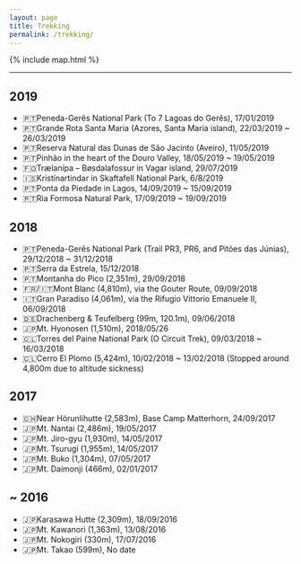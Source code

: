 ```yaml
---
layout: page
title: Trekking
permalink: /trekking/
---
```


{% include map.html %}

---

## 2019

- 🇵🇹Peneda-Gerês National Park (To 7 Lagoas do Gerês), 17/01/2019
- 🇵🇹Grande Rota Santa Maria (Azores, Santa Maria island), 22/03/2019 ~ 26/03/2019
- 🇵🇹Reserva Natural das Dunas de São Jacinto (Aveiro), 11/05/2019
- 🇵🇹Pinhão in the heart of the Douro Valley, 18/05/2019 ~ 19/05/2019
- 🇫🇴Trælanípa – Bøsdalafossur in Vagar island, 29/07/2019
- 🇮🇸Kristínartindar in Skaftafell National Park, 6/8/2019
- 🇵🇹Ponta da Piedade in Lagos, 14/09/2019 ~ 15/09/2019
- 🇵🇹Ria Formosa Natural Park, 17/09/2019 ~ 19/09/2019

## 2018

- 🇵🇹Peneda-Gerês National Park (Trail PR3, PR6, and Pitões das Júnias), 29/12/2018 ~ 31/12/2018
- 🇵🇹Serra da Estrela, 15/12/2018
- 🇵🇹Montanha do Pico (2,351m), 29/09/2018
- 🇫🇷/🇮🇹Mont Blanc (4,810m), via the Gouter Route, 09/09/2018
- 🇮🇹Gran Paradiso (4,061m), via the Rifugio Vittorio Emanuele II, 06/09/2018
- 🇩🇪Drachenberg & Teufelberg (99m, 120.1m), 09/06/2018
- 🇯🇵Mt. Hyonosen (1,510m), 2018/05/26
- 🇨🇱Torres del Paine National Park (O Circuit Trek), 09/03/2018 ~ 16/03/2018
- 🇨🇱Cerro El Plomo (5,424m), 10/02/2018 ~ 13/02/2018 (Stopped around 4,800m due to altitude sickness)

## 2017

- 🇨🇭Near Hörunlihutte (2,583m), Base Camp Matterhorn, 24/09/2017
- 🇯🇵Mt. Nantai (2,486m), 19/05/2017
- 🇯🇵Mt. Jiro-gyu (1,930m), 14/05/2017
- 🇯🇵Mt. Tsurugi (1,955m), 14/05/2017
- 🇯🇵Mt. Buko (1,304m), 07/05/2017
- 🇯🇵Mt. Daimonji (466m), 02/01/2017

## ~ 2016

- 🇯🇵Karasawa Hutte (2,309m), 18/09/2016
- 🇯🇵Mt. Kawanori (1,363m), 13/08/2016
- 🇯🇵Mt. Nokogiri (330m), 17/07/2016
- 🇯🇵Mt. Takao (599m), No date
